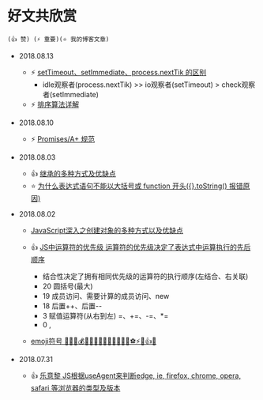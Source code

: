 # 好文共欣赏
    (👍 赞) (⚡ 重要)(⭐ 我的博客文章)

- 2018.08.13
    - ⚡ [setTimeout、setImmediate、process.nextTik 的区别](https://www.cnblogs.com/onepixel/articles/7605465.html)
        - idle观察者(process.nextTik) >> io观察者(setTimeout) > check观察者(setImmediate)
    - ⚡ [排序算法详解](https://www.cnblogs.com/onepixel/articles/7674659.html)

- 2018.08.10
    - ⚡ [Promises/A+ 规范](https://promisesaplus.com)

- 2018.08.03
    - 👍 [继承的多种方式及优缺点](https://github.com/mqyqingfeng/Blog/issues/16)
    - ⭐ [为什么表达式语句不能以大括号或 function 开头({}.toString() 报错原因)](./mypost/2018/08/03/why-expression-cannot-start-with-function-or-curly-braces.md)


- 2018.08.02
    - [JavaScript深入之创建对象的多种方式以及优缺点](https://github.com/mqyqingfeng/Blog/issues/15#issue-227556285)
    - 👍 [JS中运算符的优先级 运算符的优先级决定了表达式中运算执行的先后顺序](https://developer.mozilla.org/zh-CN/docs/Web/JavaScript/Reference/Operators/Operator_Precedence)
        - 结合性决定了拥有相同优先级的运算符的执行顺序(左结合、右关联)
        - 20 圆括号(最大)
        - 19 成员访问、需要计算的成员访问、new
        - 18 后置++、后置--
        - 3 赋值运算符(从右到左) =、+=、-=、*=
        - 0 ,

    - [emoji符号 🌹🍀🍎💰📱🌙🍁🍂🍃🌷💎🔪🔫🏀⚽⚡👄👍🔥](http://www.fhdq.net/emoji.html)

- 2018.07.31
    - 👍 [乐意黎 JS根据useAgent来判断edge, ie, firefox, chrome, opera, safari 等浏览器的类型及版本](https://blog.csdn.net/aerchi/article/details/51697592)

